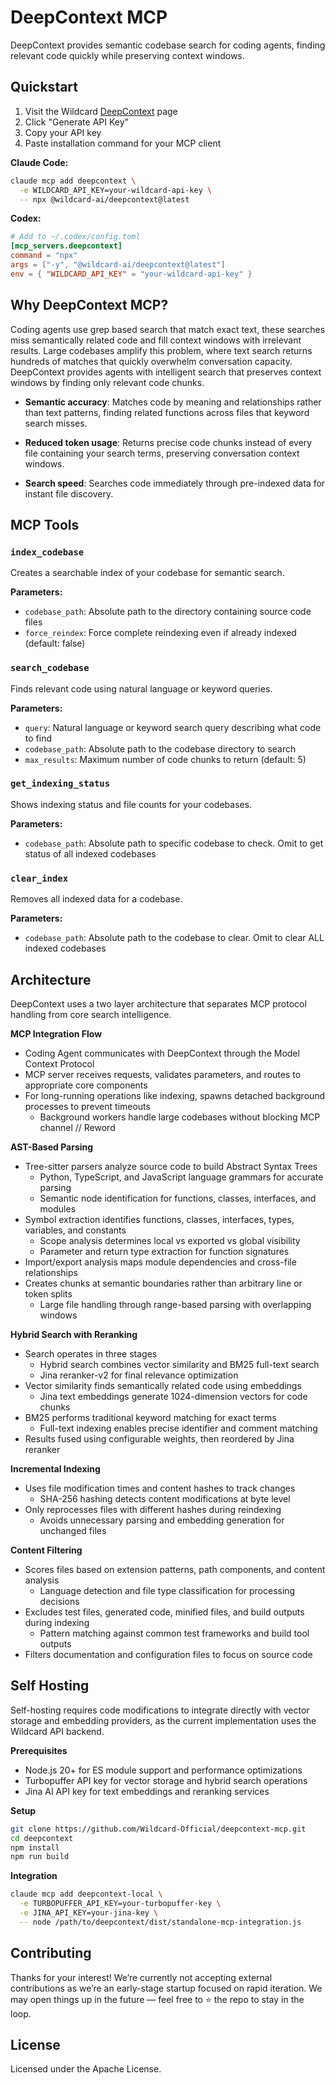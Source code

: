 # DeepContext MCP

DeepContext provides semantic codebase search for coding agents, finding relevant code quickly while preserving context windows.

## Quickstart

1. Visit the Wildcard [DeepContext](https://wild-card.ai/deepcontext) page
2. Click "Generate API Key"
3. Copy your API key
4. Paste installation command for your MCP client

**Claude Code:**
```bash
claude mcp add deepcontext \
  -e WILDCARD_API_KEY=your-wildcard-api-key \
  -- npx @wildcard-ai/deepcontext@latest
```

**Codex:**
```toml
# Add to ~/.codex/config.toml
[mcp_servers.deepcontext]
command = "npx"
args = ["-y", "@wildcard-ai/deepcontext@latest"]
env = { "WILDCARD_API_KEY" = "your-wildcard-api-key" }
```

## Why DeepContext MCP?

Coding agents use grep based search that match exact text, these searches miss semantically related code and fill context windows with irrelevant results. Large codebases amplify this problem, where text search returns hundreds of matches that quickly overwhelm conversation capacity. DeepContext provides agents with intelligent search that preserves context windows by finding only relevant code chunks.

- **Semantic accuracy**: Matches code by meaning and relationships rather than text patterns, finding related functions across files that keyword search misses.

- **Reduced token usage**: Returns precise code chunks instead of every file containing your search terms, preserving conversation context windows.

- **Search speed**: Searches code immediately through pre-indexed data for instant file discovery.

## MCP Tools

### `index_codebase`
Creates a searchable index of your codebase for semantic search.

**Parameters:**
- `codebase_path`: Absolute path to the directory containing source code files
- `force_reindex`: Force complete reindexing even if already indexed (default: false)

### `search_codebase`
Finds relevant code using natural language or keyword queries.

**Parameters:**
- `query`: Natural language or keyword search query describing what code to find
- `codebase_path`: Absolute path to the codebase directory to search
- `max_results`: Maximum number of code chunks to return (default: 5)

### `get_indexing_status`
Shows indexing status and file counts for your codebases.

**Parameters:**
- `codebase_path`: Absolute path to specific codebase to check. Omit to get status of all indexed codebases

### `clear_index`
Removes all indexed data for a codebase.

**Parameters:**
- `codebase_path`: Absolute path to the codebase to clear. Omit to clear ALL indexed codebases

## Architecture

DeepContext uses a two layer architecture that separates MCP protocol handling from core search intelligence.

**MCP Integration Flow**
- Coding Agent communicates with DeepContext through the Model Context Protocol
- MCP server receives requests, validates parameters, and routes to appropriate core components
- For long-running operations like indexing, spawns detached background processes to prevent timeouts
  - Background workers handle large codebases without blocking MCP channel // Reword

**AST-Based Parsing**
- Tree-sitter parsers analyze source code to build Abstract Syntax Trees
  - Python, TypeScript, and JavaScript language grammars for accurate parsing
  - Semantic node identification for functions, classes, interfaces, and modules
- Symbol extraction identifies functions, classes, interfaces, types, variables, and constants
  - Scope analysis determines local vs exported vs global visibility
  - Parameter and return type extraction for function signatures
- Import/export analysis maps module dependencies and cross-file relationships
- Creates chunks at semantic boundaries rather than arbitrary line or token splits
  - Large file handling through range-based parsing with overlapping windows

**Hybrid Search with Reranking**
- Search operates in three stages
  - Hybrid search combines vector similarity and BM25 full-text search
  - Jina reranker-v2 for final relevance optimization
- Vector similarity finds semantically related code using embeddings
  - Jina text embeddings generate 1024-dimension vectors for code chunks
- BM25 performs traditional keyword matching for exact terms
  - Full-text indexing enables precise identifier and comment matching
- Results fused using configurable weights, then reordered by Jina reranker

**Incremental Indexing**
- Uses file modification times and content hashes to track changes
  - SHA-256 hashing detects content modifications at byte level
- Only reprocesses files with different hashes during reindexing
  - Avoids unnecessary parsing and embedding generation for unchanged files

**Content Filtering**
- Scores files based on extension patterns, path components, and content analysis
  - Language detection and file type classification for processing decisions
- Excludes test files, generated code, minified files, and build outputs during indexing
  - Pattern matching against common test frameworks and build tool outputs
- Filters documentation and configuration files to focus on source code

## Self Hosting

Self-hosting requires code modifications to integrate directly with vector storage and embedding providers, as the current implementation uses the Wildcard API backend.

**Prerequisites**
- Node.js 20+ for ES module support and performance optimizations
- Turbopuffer API key for vector storage and hybrid search operations
- Jina AI API key for text embeddings and reranking services

**Setup**
```bash
git clone https://github.com/Wildcard-Official/deepcontext-mcp.git
cd deepcontext
npm install
npm run build
```

**Integration**
```bash
claude mcp add deepcontext-local \
  -e TURBOPUFFER_API_KEY=your-turbopuffer-key \
  -e JINA_API_KEY=your-jina-key \
  -- node /path/to/deepcontext/dist/standalone-mcp-integration.js
```

## Contributing

Thanks for your interest! We’re currently not accepting external contributions as we’re an early-stage startup focused on rapid iteration. We may open things up in the future — feel free to ⭐ the repo to stay in the loop.

## License

Licensed under the Apache License.